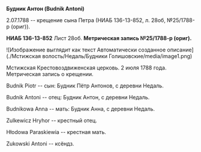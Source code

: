 **Будник Антон (Budnik Antoni)**

2.07.1788 -- крещение сына Петра (НИАБ 136-13-852, л. 28об, №25/1788-р
(ориг)).

**НИАБ 136-13-852** Лист 28об. **Метрическая запись №25/1788-р (ориг).**

![Изображение выглядит как текст Автоматически созданное
описание](./Мстижская волость/Недаль/Будники Голишовские/media/image1.png)

Мстижская Крестовоздвиженская церковь. 2 июля 1788 года. Метрическая
запись о крещении.

Budnik Piotr -- сын: Будник Пётр Антонов, с деревни Недаль.

Budnik Antoni -- отец: Будник Антон, с деревни Недаль.

Budnikowa Anna -- мать: Будник Анна, с деревни Недаль.

Zulkewicz Hryhor -- крестный отец.

Hłodowa Paraskiewia -- крестная мать.

Zukowski Antoni -- ксёндз.
